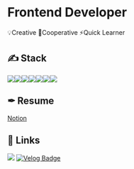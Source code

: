 # Frontend Developer
💡Creative
🤝Cooperative
⚡Quick Learner

## ✍ Stack
<img src="https://img.shields.io/badge/html5-E34F26?style=for-the-badge&logo=html5&logoColor=white"><img src="https://img.shields.io/badge/css3-1572B6?style=for-the-badge&logo=css3&logoColor=white"><img src="https://img.shields.io/badge/javascript-F7DF1E?style=for-the-badge&logo=javascript&logoColor=white"><img src="https://img.shields.io/badge/react-61DAFB?style=for-the-badge&logo=react&logoColor=white"><img src="https://img.shields.io/badge/sass-CC6699?style=for-the-badge&logo=sass&logoColor=white"><img src="https://img.shields.io/badge/typescript-3178C6?style=for-the-badge&logo=typescript&logoColor=white"><img src="https://img.shields.io/badge/redux-764ABC?style=for-the-badge&logo=redux&logoColor=white">

## ✒ Resume
<a href="https://www.notion.so/jiven/474c8036fa264eebb377dc5c4fbd6181">Notion</a>

## 📌 Links
<a href="mailto:jihoonkr821@gmail.com"><img src="https://img.shields.io/badge/gmail-EA4335?style=for-the-badge&logo=gmail&logoColor=white"></a>
[![Velog Badge](http://img.shields.io/badge/-Velog-20c997?style=for-the-badge&link=https://velog.io/@ziven/about)](https://velog.io/@ziven/about)
<!--
**JivenHan/JivenHan** is a ✨ _special_ ✨ repository because its `README.md` (this file) appears on your GitHub profile.

Here are some ideas to get you started:

- 🔭 I’m currently working on ...
- 🌱 I’m currently learning ...
- 👯 I’m looking to collaborate on ...
- 🤔 I’m looking for help with ...
- 💬 Ask me about ...
- 📫 How to reach me: ...
- 😄 Pronouns: ...
- ⚡ Fun fact: ...
-->
